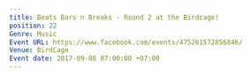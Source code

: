 ```yaml
---
title: Beats Bars n Breaks - Round 2 at the Birdcage!
position: 22
Genre: Music
Event URL: https://www.facebook.com/events/475261572856846/
Venue: BirdCage
Event date: 2017-09-08 07:00:00 +07:00
---
```


